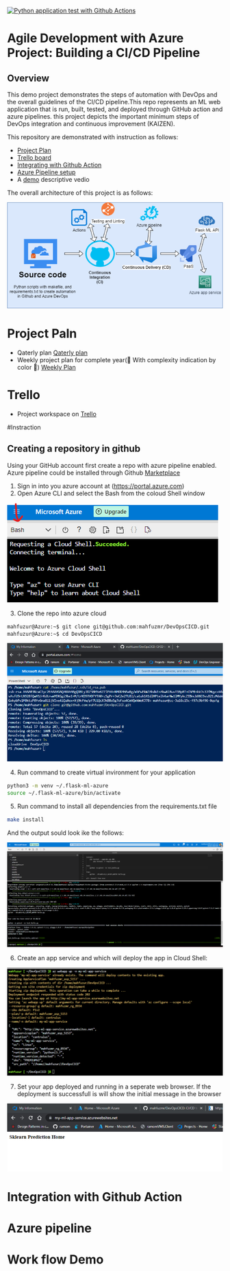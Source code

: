 [![Python application test with Github Actions](https://github.com/mahfuzmr/DevOpsCICD/actions/workflows/pythonapp.yml/badge.svg)](https://github.com/mahfuzmr/DevOpsCICD/actions/workflows/pythonapp.yml)
# Agile Development with Azure Project: Building a CI/CD Pipeline

## Overview

This demo project demonstrates the steps of automation with DevOps and the overall guidelines of the CI/CD pipeline.This repo represents an ML web application that is run, built, tested, and deployed through GitHub action and azure pipelines. this project depicts the important minimum steps of DevOps integration and continuous improvement (KAIZEN).

This repository are demonstrated with instruction as follows:
- [Project Plan](#project-paln) 
- [Trello board](#trello)
- [Integrating with Github Action](#integration-with-github-action)
- [Azure Pipeline setup](#azure-pipeline)
- A [demo](#work-flow-demo) descriptive vedio


The overall architecture of this project is as follows:

![Architecture](ScreenCaptures/SystemDiagram.drawio.png)

# Project Paln 
* Qaterly plan [Qaterly plan](https://docs.google.com/spreadsheets/d/1Bn9ZQgle6v80NKEdfrtuNLnAG6NSBL9CRmgfJ8xCKZw/edit#gid=213763889)
* Weekly project plan for complete year(:anger: With complexity indication by color :anger:) [Weekly Plan](https://docs.google.com/spreadsheets/d/1Bn9ZQgle6v80NKEdfrtuNLnAG6NSBL9CRmgfJ8xCKZw/edit#gid=1348135932)

# Trello 
* Project workspace on [Trello](https://trello.com/invite/b/kwXF8kaZ/04fdfb33a716cb77f0a5cba7c01f9e32/devopscicd)

#Instraction
## Creating a repository in github
Using your GitHub account first create a repo with azure pipeline enabled. Azure pipeline could be installed through Github [Marketplace](https://github.com/marketplace?type=)

1. Sign in into you azure account at (https://portal.azure.com)
2. Open Azure CLI and select the Bash from the coloud Shell window

![alt_text](ScreenCaptures/1.1cloudSellBash.png)

3. Clone the repo into azure cloud

```bash
mahfuzur@Azure:~$ git clone git@github.com:mahfuzmr/DevOpsCICD.git
mahfuzur@Azure:~$ cd DevOpsCICD
```

![alt_text](ScreenCaptures/Section-4.1.png)

4. Run command to create virtual invironment for your application
```bash
python3 -m venv ~/.flask-ml-azure
source ~/.flask-ml-azure/bin/activate
```
5. Run command to install all dependencies from the requirements.txt file

```bash
make install
```
And the output sould look ike the follows:

![alt_text](ScreenCaptures/Section-4.3.png)

6. Create an app service and which will deploy the app in Cloud Shell:

![alt_text](ScreenCaptures/app-deployment-in-cloud-shell.png)

7. Set your app deployed and running in a seperate web browser. If the deployment is successfull is will show the initial message in the browser

![alt_text](ScreenCaptures/Section-6-appservice.png)




# Integration with Github Action



# Azure pipeline

# Work flow Demo



